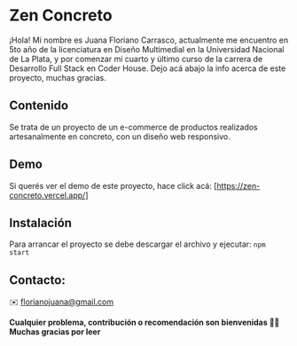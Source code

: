
# Zen Concreto

¡Hola! Mi nombre es Juana Floriano Carrasco, actualmente me encuentro en 5to año de la licenciatura en Diseño Multimedial en la Universidad Nacional de La Plata, y por comenzar mi cuarto y último curso de la carrera de Desarrollo Full Stack en Coder House. Dejo acá abajo la info acerca de este proyecto, muchas gracias.

## Contenido

Se trata de un proyecto de un e-commerce de productos realizados artesanalmente en concreto, con un diseño web responsivo.

## Demo

Si querés ver el demo de este proyecto, hace click acá: [https://zen-concreto.vercel.app/]

## Instalación

Para arrancar el proyecto se debe descargar el archivo y ejecutar: `npm start`

## Contacto:

✉️ florianojuana@gmail.com

**Cualquier problema, contribución o recomendación son bienvenidas 🙌🏼
Muchas gracias por leer**

